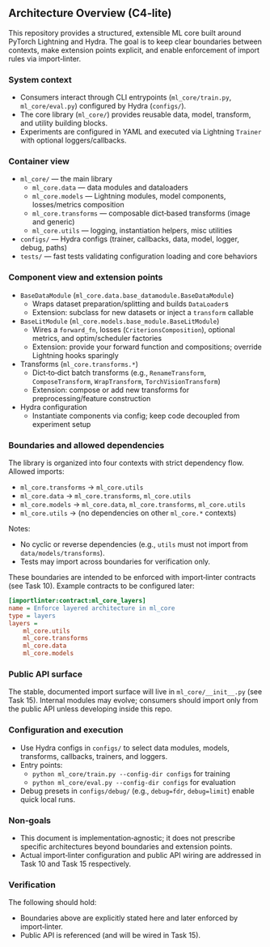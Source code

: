 ## Architecture Overview (C4‑lite)

This repository provides a structured, extensible ML core built around PyTorch Lightning and Hydra. The goal is to keep clear boundaries between contexts, make extension points explicit, and enable enforcement of import rules via import‑linter.

### System context

- Consumers interact through CLI entrypoints (`ml_core/train.py`, `ml_core/eval.py`) configured by Hydra (`configs/`).
- The core library (`ml_core/`) provides reusable data, model, transform, and utility building blocks.
- Experiments are configured in YAML and executed via Lightning `Trainer` with optional loggers/callbacks.

### Container view

- `ml_core/` — the main library
  - `ml_core.data` — data modules and dataloaders
  - `ml_core.models` — Lightning modules, model components, losses/metrics composition
  - `ml_core.transforms` — composable dict‑based transforms (image and generic)
  - `ml_core.utils` — logging, instantiation helpers, misc utilities
- `configs/` — Hydra configs (trainer, callbacks, data, model, logger, debug, paths)
- `tests/` — fast tests validating configuration loading and core behaviors

### Component view and extension points

- `BaseDataModule` (`ml_core.data.base_datamodule.BaseDataModule`)
  - Wraps dataset preparation/splitting and builds `DataLoader`s
  - Extension: subclass for new datasets or inject a `transform` callable
- `BaseLitModule` (`ml_core.models.base_module.BaseLitModule`)
  - Wires a `forward_fn`, losses (`CriterionsComposition`), optional metrics, and optim/scheduler factories
  - Extension: provide your forward function and compositions; override Lightning hooks sparingly
- Transforms (`ml_core.transforms.*`)
  - Dict‑to‑dict batch transforms (e.g., `RenameTransform`, `ComposeTransform`, `WrapTransform`, `TorchVisionTransform`)
  - Extension: compose or add new transforms for preprocessing/feature construction
- Hydra configuration
  - Instantiate components via config; keep code decoupled from experiment setup

### Boundaries and allowed dependencies

The library is organized into four contexts with strict dependency flow. Allowed imports:

- `ml_core.transforms` → `ml_core.utils`
- `ml_core.data` → `ml_core.transforms`, `ml_core.utils`
- `ml_core.models` → `ml_core.data`, `ml_core.transforms`, `ml_core.utils`
- `ml_core.utils` → (no dependencies on other `ml_core.*` contexts)

Notes:

- No cyclic or reverse dependencies (e.g., `utils` must not import from `data/models/transforms`).
- Tests may import across boundaries for verification only.

These boundaries are intended to be enforced with import‑linter contracts (see Task 10). Example contracts to be configured later:

```ini
[importlinter:contract:ml_core_layers]
name = Enforce layered architecture in ml_core
type = layers
layers =
    ml_core.utils
    ml_core.transforms
    ml_core.data
    ml_core.models
```

### Public API surface

The stable, documented import surface will live in `ml_core/__init__.py` (see Task 15). Internal modules may evolve; consumers should import only from the public API unless developing inside this repo.

### Configuration and execution

- Use Hydra configs in `configs/` to select data modules, models, transforms, callbacks, trainers, and loggers.
- Entry points:
  - `python ml_core/train.py --config-dir configs` for training
  - `python ml_core/eval.py --config-dir configs` for evaluation
- Debug presets in `configs/debug/` (e.g., `debug=fdr`, `debug=limit`) enable quick local runs.

### Non‑goals

- This document is implementation‑agnostic; it does not prescribe specific architectures beyond boundaries and extension points.
- Actual import‑linter configuration and public API wiring are addressed in Task 10 and Task 15 respectively.

### Verification

The following should hold:

- Boundaries above are explicitly stated here and later enforced by import‑linter.
- Public API is referenced (and will be wired in Task 15).
